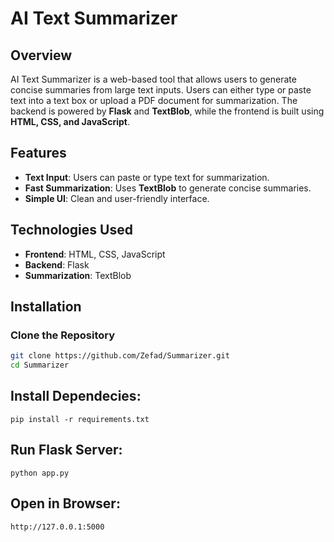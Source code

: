 # AI Text Summarizer  

## Overview  
AI Text Summarizer is a web-based tool that allows users to generate concise summaries from large text inputs. Users can either type or paste text into a text box or upload a PDF document for summarization. The backend is powered by **Flask** and **TextBlob**, while the frontend is built using **HTML, CSS, and JavaScript**.  

## Features  
- **Text Input**: Users can paste or type text for summarization.   
- **Fast Summarization**: Uses **TextBlob** to generate concise summaries.  
- **Simple UI**: Clean and user-friendly interface.  

## Technologies Used  
- **Frontend**: HTML, CSS, JavaScript  
- **Backend**: Flask  
- **Summarization**: TextBlob  

## Installation  

### Clone the Repository  
```bash
git clone https://github.com/Zefad/Summarizer.git  
cd Summarizer
```
## Install Dependecies:
```
pip install -r requirements.txt
```
## Run Flask Server:
```
python app.py
```
## Open in Browser:
```
http://127.0.0.1:5000
```
